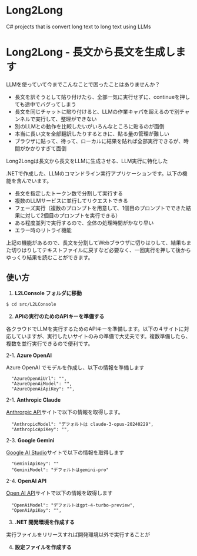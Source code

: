 # Long2Long
C# projects that is convert long text to long text using LLMs


# Long2Long - 長文から長文を生成します

LLMを使っていて今までこんなことで困ったことはありませんか？

- 長文を訳そうとして貼り付けたら、全部一気に実行せずに、continueを押しても途中でバグってしまう
- 長文を同じチャットに貼り付けると、LLMの作業キャパを超えるので別チャンネルで実行して、整理ができない
- 別のLLMとの動作を比較したいがいろんなところに貼るのが面倒
- 本当に長い文を全部翻訳したりするときに、貼る量の管理が難しい
- ブラウザに貼って、待って、ローカルに結果を貼れば全部実行できるが、時間がかかりすぎて面倒

Long2Longは長文から長文をLLMに生成させる、LLM実行に特化した


.NETで作成した、LLMのコマンドライン実行アプリケーションです。以下の機能を含んでいます。

- 長文を指定したトークン数で分割して実行する
- 複数のLLMサービスに並行してリクエストできる
- フェーズ実行（複数のプロンプトを用意して、1個目のプロンプトでできた結果に対して2個目のプロンプトを実行できる）
- ある程度並列で実行するので、全体の処理時間がかなり早い
- エラー時のリトライ機能
 
上記の機能があるので、長文を分割してWebブラウザに切りはりして、結果もまた切りはりしてテキストファイルに戻すなど必要なく、一回実行を押して後からゆっくり結果を読むことができます。

## 使い方


1. **L2LConsole フォルダに移動**
```sh
$ cd src/L2LConsole
```

2. **APIの実行のためのAPIキーを準備する**

各クラウドでLLMを実行するためのAPIキーを準備します。以下の４サイトに対応していますが、実行したいサイトのみの準備で大丈夫です。複数準備したら、複数を並行実行できるので便利です。

   2-1. **Azure OpenAI**

   Azure OpenAI でモデルを作成し、以下の情報を準備します
```
  "AzureOpenAiUrl": "",
  "AzureOpenAiModel": "",
  "AzureOpenAiApiKey": "",
```

   2-1. **Anthropic Claude**

[Anthrorpic API](https://www.anthropic.com/api)サイトで以下の情報を取得します。
```
  "AnthropicModel": "デフォルトは claude-3-opus-20240229",
  "AnthropicApiKey": "",
```

   2-3. **Google Gemini**

[Google AI Studio](https://aistudio.google.com/)サイトで以下の情報を取得します
```
  "GeminiApiKey": ""
  "GeminiModel": "デフォルトはgemini-pro"
```

   2-4. **OpenAI API**

[Open AI API](https://openai.com/blog/openai-api)サイトで以下の情報を取得します
```
  "OpenAiModel": "デフォルトはgpt-4-turbo-preview",
  "OpenAiApiKey": "",
```

3. **.NET 開発環境を作成する**

実行ファイルをリリースすれば開発環境以外で実行することが

4. **設定ファイルを作成する**
